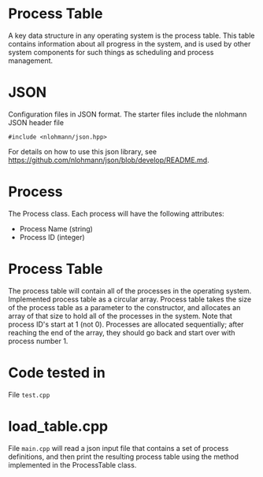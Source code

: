 # Process Table
A key data structure in any operating system is the process table. This table contains information about all progress in the system, and is used by other system components for such things as scheduling and process management.
# JSON
Configuration files in JSON format. The starter files include the nlohmann JSON header file
```
#include <nlohmann/json.hpp>
```
For details on how to use this json library, see https://github.com/nlohmann/json/blob/develop/README.md. 
# Process
The Process class. Each process will have the following attributes:
* Process Name (string) 
* Process ID (integer) 

# Process Table
The process table will contain all of the processes in the operating system. Implemented process table as a circular array. Process table takes the size of the process table as a parameter to the constructor, and allocates an array of that size to hold all of the processes in the system. Note that process ID's start at 1 (not 0). Processes are allocated sequentially; after reaching the end of the array, they should go back and start over with process number 1.

# Code tested in
File `test.cpp` 

# load_table.cpp
File `main.cpp` will read a json input file that contains a set of process definitions, and then print the resulting process table using the method implemented in the ProcessTable class.